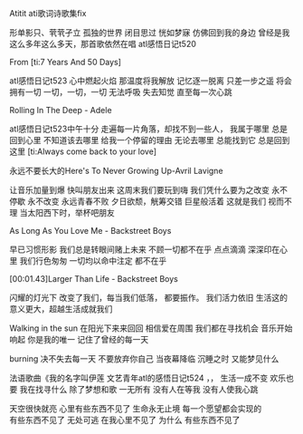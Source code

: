 Atitit ati歌词诗歌集fix 

形单影只、茕茕孑立  孤独的世界
闭目思过 恍如梦寐 仿佛回到我的身边 曾经是我 这么多年这么多天，那首歌依然在唱
atl感悟日记t520
 
 

From  [ti:7 Years And 50 Days]



atl感悟日记t523
心中燃起火焰 那温度将我解放 记忆逐一脱离  只差一步之遥 将会拥有一切 一切，一切，一切 无法呼吸  失去知觉 直至每一次心跳

Rolling In The Deep - Adele

atl感悟日记t523中午十分
走遍每一片角落，却找不到一些人， 我属于哪里 总是回到心里  不知道该去哪里  给我一个停留的理由 无论去哪里 总能找到它  总是回到这里
[ti:Always come back to your love]


永远不要长大的Here's To Never Growing Up-Avril Lavigne

让音乐加量到爆  快叫朋友出来 这周末我们要玩到嗨 我们凭什么要为之改变 永不停歇 永不改变 永远青春不败 夕日欲颓，觥筹交错 巨星般活着 这就是我们 视而不理  当太阳西下时，举杯吧朋友

As Long As You Love Me - Backstreet Boys

早已习惯形影  我们总是转眼间赌上未来  不顾一切都不在乎  点点滴滴 深深印在心里 我们行色匆匆 一切均以命中注定 都不在乎

[00:01.43]Larger Than Life - Backstreet Boys

闪耀的灯光下  改变了我们，每当我们低落，  都要振作。  我们活力依旧  生活这的意义更大，超越生活成就我们


Walking in the sun
在阳光下来来回回 相信爱在周围 我们都在寻找机会 
音乐开始响起 你是我的唯一  记住了曾经的每一天


burning
决不失去每一天 不要放弃你自己 当夜幕降临 沉睡之时 又能梦见什么


法语歌曲《我的名字叫伊莲
文艺青年atl的感悟日记t524 ，，   生活一成不变 欢乐也要 我在找寻什么  除了梦想和歌 一无所有    没有人在等我 没有人使我心跳
 

天空很快就亮 心里有些东西不见了
生命永无止境 每一个愿望都会实现的   
 有些东西不见了 无处可逃
在我心里不见了 为什么  有些东西不见了
